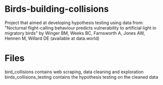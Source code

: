 # Birds-building-collisions
Project that aimed at developing hypothesis testing using data from: "Nocturnal flight-calling behaviour predicts vulnerability to artificial light in migratory birds" by Winger BM, Weeks BC, Farnsworth A, Jones AW, Hennen M, Willard DE (available at data.world)

# Files
bird_collisions contains web scraping, data cleaning and exploration
birds_collisions_testing contains the hypothesis testing on the cleaned data
